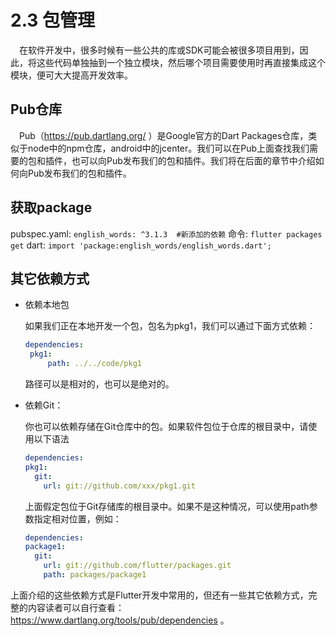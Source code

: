 # 2.3 包管理
&ensp;&ensp;在软件开发中，很多时候有一些公共的库或SDK可能会被很多项目用到，因此，将这些代码单独抽到一个独立模块，然后哪个项目需要使用时再直接集成这个模块，便可大大提高开发效率。

## Pub仓库
&ensp;&ensp;Pub（https://pub.dartlang.org/ ）是Google官方的Dart Packages仓库，类似于node中的npm仓库，android中的jcenter。我们可以在Pub上面查找我们需要的包和插件，也可以向Pub发布我们的包和插件。我们将在后面的章节中介绍如何向Pub发布我们的包和插件。

## 获取package
pubspec.yaml: `english_words: ^3.1.3  #新添加的依赖`
命令: `flutter packages get`
dart: `import 'package:english_words/english_words.dart';`

## 其它依赖方式
- 依赖本地包
   
   如果我们正在本地开发一个包，包名为pkg1，我们可以通过下面方式依赖：
   ```yaml
   dependencies:
    pkg1:
        path: ../../code/pkg1

   ```
   路径可以是相对的，也可以是绝对的。
- 依赖Git：
   
  你也可以依赖存储在Git仓库中的包。如果软件包位于仓库的根目录中，请使用以下语法
  ```yaml
  dependencies:
  pkg1:
    git:
      url: git://github.com/xxx/pkg1.git
  ```
  上面假定包位于Git存储库的根目录中。如果不是这种情况，可以使用path参数指定相对位置，例如：
  ```yaml
  dependencies:
  package1:
    git:
      url: git://github.com/flutter/packages.git
      path: packages/package1
  ```
上面介绍的这些依赖方式是Flutter开发中常用的，但还有一些其它依赖方式，完整的内容读者可以自行查看：https://www.dartlang.org/tools/pub/dependencies 。

